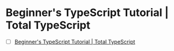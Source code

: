 # Beginner's TypeScript Tutorial | Total TypeScript

- [ ] [Beginner's TypeScript Tutorial | Total TypeScript](https://www.totaltypescript.com/tutorials/beginners-typescript)
